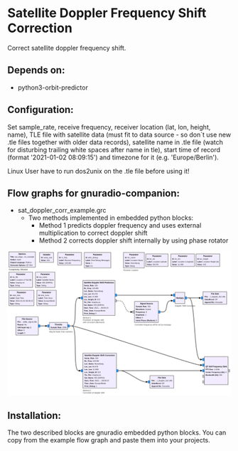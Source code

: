 # Satellite Doppler Frequency Shift Correction

Correct satellite doppler frequency shift.


## Depends on: 

* python3-orbit-predictor


## Configuration:

Set sample_rate, receive frequency, receiver location (lat, lon, height,
name), TLE file with satellite data (must fit to data source - so don´t use
new .tle files together with older data records), satellite name in .tle
file (watch for disturbing trailing white spaces after name in tle), start
time of record (format '2021-01-02 08:09:15') and timezone for it
(e.g. 'Europe/Berlin').

Linux User have to run dos2unix on the .tle file before using it!

## Flow graphs for gnuradio-companion:

* sat_doppler_corr_example.grc
  * Two methods implemented in embedded python blocks:
    * Method 1 predicts doppler frequency and uses external
      multiplication to correct doppler shift
    * Method 2 corrects doppler shift internally by using phase rotator

![Doppler frequency correction](sat_doppler_corr_example.png?raw=true "Doppler frequency correction")

## Installation:

The two described blocks are gnuradio embedded python blocks. You can copy from the example flow graph and paste them into your projects.
